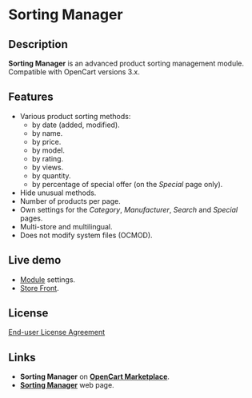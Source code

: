 # Sorting Manager

## Description
**Sorting Manager** is an advanced product sorting management module.  
Compatible with OpenCart versions 3.x.

## Features
* Various product sorting methods:
  - by date (added, modified).
  - by name.
  - by price.
  - by model.
  - by rating.
  - by views.
  - by quantity.
  - by percentage of special offer (on the *Special* page only).
* Hide unusual methods.
* Number of products per page.
* Own settings for the *Category*, *Manufacturer*, *Search* and *Special* pages.
* Multi-store and multilingual.
* Does not modify system files (OCMOD).

## Live demo
* [Module](https://demo.ocmod.space/a/admin/index.php?route=extension/module/sorting_manager) settings.
* [Store Front](https://demo.ocmod.space/a).

## License
[End-user License Agreement](https://raw.githubusercontent.com/ocmod-space/ocmod-sorting-manager/main/EULA.txt)

## Links
* **Sorting Manager** on [**OpenCart Marketplace**](https://www.opencart.com/index.php?route=marketplace/extension/info&extension_id=38651).
* [**Sorting Manager**](https://www.ocmod.space/sorting-manager) web page.
